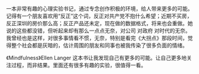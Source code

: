 一本非常有趣的心理实验书记，通过专念创作积极的环境，给人带来更多的可能。记得有一个朋友喜欢用“反正”这个词，反正对共产党不抱什么希望；近期不买房，反正深圳的房价那么高；反正产品还未定，现在做的数据格式，将来也会重做。她说的这些都没错，但听起来却有那么一点点无奈，对公司 对政府 对时代的无奈。我曾经也是这样，对很多事情看不惯，无奈，特别是看完《大拐点》那段时间，觉得整个社会都是灰暗的，估计周围的朋友和同事也被我传染了很多负面的情绪。

《Mindfulness》Ellen Langer
这本书让我发现自己有更多的可能。让自己更多地关注过程，而非结果。里面还有很多有趣的实验，很值得一看。
